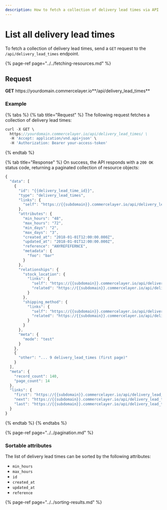 ```yaml
---
description: How to fetch a collection of delivery lead times via API
---
```


# List all delivery lead times

To fetch a collection of delivery lead times, send a `GET` request to the `/api/delivery_lead_times` endpoint.

{% page-ref page="../../fetching-resources.md" %}

## Request

**GET** https://<i></i>yourdomain.commercelayer.io**/api/delivery_lead_times**

### **Example**

{% tabs %}
{% tab title="Request" %}
The following request fetches a collection of delivery lead times:

```javascript
curl -X GET \
  https://yourdomain.commercelayer.io/api/delivery_lead_times/ \
  -H 'Accept: application/vnd.api+json' \
  -H 'Authorization: Bearer your-access-token'
```
{% endtab %}

{% tab title="Response" %}
On success, the API responds with a `200 OK` status code, returning a paginated collection of resource objects:

```javascript
{
  "data": [
    {
      "id": "{{delivery_lead_time_id}}",
      "type": "delivery_lead_times",
      "links": {
        "self": "https://{{subdomain}}.commercelayer.io/api/delivery_lead_times/{{delivery_lead_time_id}}"
      },
      "attributes": {
        "min_hours": "48",
        "max_hours": "72",
        "min_days": "2",
        "max_days": "3",
        "created_at": "2018-01-01T12:00:00.000Z",
        "updated_at": "2018-01-01T12:00:00.000Z",
        "reference": "ANYREFEFERNCE",
        "metadata": {
          "foo": "bar"
        }
      },
      "relationships": {
        "stock_location": {
          "links": {
            "self": "https://{{subdomain}}.commercelayer.io/api/delivery_lead_times/{{delivery_lead_time_id}}/relationships/stock_location",
            "related": "https://{{subdomain}}.commercelayer.io/api/delivery_lead_times/{{delivery_lead_time_id}}/stock_location"
          }
        },
        "shipping_method": {
          "links": {
            "self": "https://{{subdomain}}.commercelayer.io/api/delivery_lead_times/{{delivery_lead_time_id}}/relationships/shipping_method",
            "related": "https://{{subdomain}}.commercelayer.io/api/delivery_lead_times/{{delivery_lead_time_id}}/shipping_method"
          }
        }
      },
      "meta": {
        "mode": "test"
      }
    },
    {
      "other": "... 9 delivery_lead_times (first page)"
    }
  ],
  "meta": {
    "record_count": 140,
    "page_count": 14
  },
  "links": {
    "first": "https://{{subdomain}}.commercelayer.io/api/delivery_lead_times?page[number]=1&page[size]=10",
    "next": "https://{{subdomain}}.commercelayer.io/api/delivery_lead_times?page[number]=2&page[size]=10",
    "last": "https://{{subdomain}}.commercelayer.io/api/delivery_lead_times?page[number]=14&page[size]=10"
  }
}
```
{% endtab %}
{% endtabs %}

{% page-ref page="../../pagination.md" %}

### Sortable attributes

The list of delivery lead times can be sorted by the following attributes:

* `min_hours`
* `max_hours`
* `id`
* `created_at`
* `updated_at`
* `reference`

{% page-ref page="../../sorting-results.md" %}
